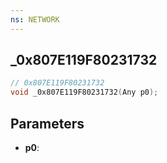 ```yaml
---
ns: NETWORK
---
```

## _0x807E119F80231732

```c
// 0x807E119F80231732
void _0x807E119F80231732(Any p0);
```

## Parameters
* **p0**:
